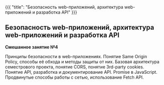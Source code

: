 {{{
	"title": "Безопасность web-приложений, архитектура web-приложений и разработка API"
}}}

## Безопасность web-приложений, архитектура web-приложений и разработка API
__Смешанное занятие №4__

Принципы безопасности в web-приложениях. Понятие Same Origin Policy, способы её обхода и методы защиты от них. Базовая архитектура семестрового проекта, понятие CORS, понятие 3rd-party cookies. Понятие API, разработка и документирование API. Promise в JavaScript. Продвинутые способы работы с сетью, использование Fetch API.
